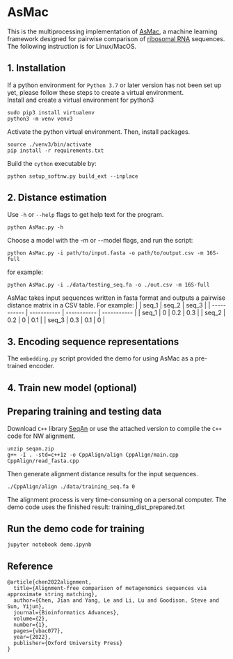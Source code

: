 # AsMac
This is the multiprocessing implementation of [AsMac](https://academic.oup.com/bioinformaticsadvances/advance-article/doi/10.1093/bioadv/vbac077/6767843), a machine learning framework designed for pairwise comparison of [ribosomal RNA](https://en.wikipedia.org/wiki/Ribosomal_RNA) sequences. The following instruction is for Linux/MacOS.<br /> 

## 1. Installation
If a python environment for `Python 3.7` or later version has not been set up yet, please follow these steps to create a virtual environment.<br />
Install and create a virtual environment for python3
```
sudo pip3 install virtualenv
python3 -m venv venv3
```

Activate the python virtual environment. Then, install packages.<br />
```
source ./venv3/bin/activate
pip install -r requirements.txt
```
Build the `cython` executable by:
```
python setup_softnw.py build_ext --inplace
```

## 2. Distance estimation
Use `-h` or `--help` flags to get help text for the program.<br />
```
python AsMac.py -h
```
Choose a model with the -m or --model flags, and run the script:
```
python AsMac.py -i path/to/input.fasta -o path/to/output.csv -m 16S-full
```
for example:
```
python AsMac.py -i ./data/testing_seq.fa -o ./out.csv -m 16S-full
```

AsMac takes input sequences written in fasta format and outputs a pairwise distance matrix in a CSV table. For example:
|       | seq_1 | seq_2 | seq_3 | 
| ----------- | ----------- | ----------- | ----------- | 
| seq_1 | 0   | 0.2   | 0.3 | 
| seq_2 | 0.2   | 0   | 0.1 | 
| seq_3 | 0.3   | 0.1   | 0 |

## 3. Encoding sequence representations
The `embedding.py` script provided the demo for using AsMac as a pre-trained encoder.

## 4. Train new model (optional)
## Preparing training and testing data
Download `C++` library [SeqAn](https://github.com/seqan/seqan) or use the attached version to compile the `C++` code for NW alignment.
```
unzip seqan.zip
g++ -I . -std=c++1z -o CppAlign/align CppAlign/main.cpp CppAlign/read_fasta.cpp
```

Then generate alignment distance results for the input sequences.
```
./CppAlign/align ./data/training_seq.fa 0
```
The alignment process is very time-consuming on a personal computer. The demo code uses the finished result: training_dist_prepared.txt

## Run the demo code for training
```
jupyter notebook demo.ipynb
```


## Reference
```
@article{chen2022alignment,
  title={Alignment-free comparison of metagenomics sequences via approximate string matching},
  author={Chen, Jian and Yang, Le and Li, Lu and Goodison, Steve and Sun, Yijun},
  journal={Bioinformatics Advances},
  volume={2},
  number={1},
  pages={vbac077},
  year={2022},
  publisher={Oxford University Press}
}
```
